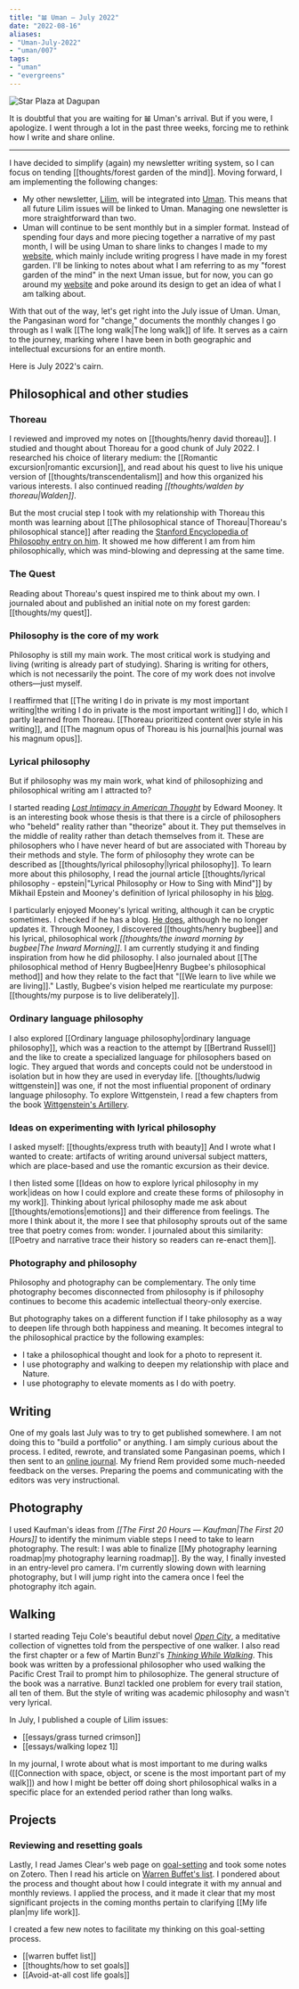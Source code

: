 ```yaml
---
title: "𝌡 Uman — July 2022"
date: "2022-08-16"
aliases:
- "Uman-July-2022"
- "uman/007"
tags:
- "uman"
- "evergreens"
---
```


![Star Plaza at Dagupan](essays/images/star-plaza.JPG)

It is doubtful that you are waiting for 𝌡 Uman's arrival. But if you were, I apologize. I went through a lot in the past three weeks, forcing me to rethink how I write and share online.

***

I have decided to simplify (again) my newsletter writing system, so I can focus on tending [[thoughts/forest garden of the mind]]. Moving forward, I am implementing the following changes:

- My other newsletter, [Lilim](tags/lilim), will be integrated into [Uman](tags/uman). This means that all future Lilim issues will be linked to Uman. Managing one newsletter is more straightforward than two.
- Uman will continue to be sent monthly but in a simpler format. Instead of spending four days and more piecing together a narrative of my past month, I will be using Uman to share links to changes I made to my [website](https://vinceimbat.com/), which mainly include writing progress I have made in my forest garden. I'll be linking to notes about what I am referring to as my "forest garden of the mind" in the next Uman issue, but for now, you can go around my [website](https://vinceimbat.com/) and poke around its design to get an idea of what I am talking about.

With that out of the way, let's get right into the July issue of Uman. Uman, the Pangasinan word for "change," documents the monthly changes I go through as I walk [[The long walk|The long walk]] of life. It serves as a cairn to the journey, marking where I have been in both geographic and intellectual excursions for an entire month.

Here is July 2022's cairn.

## Philosophical and other studies

### Thoreau

I reviewed and improved my notes on [[thoughts/henry david thoreau]]. I studied and thought about Thoreau for a good chunk of July 2022. I researched his choice of literary medium: the [[Romantic excursion|romantic excursion]], and read about his quest to live his unique version of [[thoughts/transcendentalism]] and how this organized his various interests. I also continued reading *[[thoughts/walden by thoreau|Walden]]*.

But the most crucial step I took with my relationship with Thoreau this month was learning about [[The philosophical stance of Thoreau|Thoreau's philosophical stance]] after reading the [Stanford Encyclopedia of Philosophy entry on him](https://plato.stanford.edu/entries/thoreau/). It showed me how different I am from him philosophically, which was mind-blowing and depressing at the same time.

### The Quest

Reading about Thoreau's quest inspired me to think about my own. I journaled about and published an initial note on my forest garden: [[thoughts/my quest]].

### Philosophy is the core of my work

Philosophy is still my main work. The most critical work is studying and living (writing is already part of studying). Sharing is writing for others, which is not necessarily the point. The core of my work does not involve others—just myself.

I reaffirmed that [[The writing I do in private is my most important writing|the writing I do in private is the most important writing]] I do, which I partly learned from Thoreau. [[Thoreau prioritized content over style in his writing]], and [[The magnum opus of Thoreau is his journal|his journal was his magnum opus]].

### Lyrical philosophy

But if philosophy was my main work, what kind of philosophizing and philosophical writing am I attracted to?

I started reading *[Lost Intimacy in American Thought](https://www.goodreads.com/book/show/7035186-lost-intimacy-in-american-thought)* by Edward Mooney. It is an interesting book whose thesis is that there is a circle of philosophers who "beheld" reality rather than "theorize" about it. They put themselves in the middle of reality rather than detach themselves from it. These are philosophers who I have never heard of but are associated with Thoreau by their methods and style. The form of philosophy they wrote can be described as [[thoughts/lyrical philosophy|lyrical philosophy]]. To learn more about this philosophy, I read the journal article [[thoughts/lyrical philosophy - epstein|"Lyrical Philosophy or How to Sing with Mind"]] by Mikhail Epstein and Mooney's definition of lyrical philosophy in his [blog](https://edmooneyblog.wordpress.com/2012/07/15/lyrical-philosophy/).

I particularly enjoyed Mooney's lyrical writing, although it can be cryptic sometimes. I checked if he has a blog. [He does](https://edmooneyblog.wordpress.com/), although he no longer updates it. Through Mooney, I discovered [[thoughts/henry bugbee]] and his lyrical, philosophical work *[[thoughts/the inward morning by bugbee|The Inward Morning]]*. I am currently studying it and finding inspiration from how he did philosophy. I also journaled about [[The philosophical method of Henry Bugbee|Henry Bugbee's philosophical method]] and how they relate to the fact that "[[We learn to live while we are living]]." Lastly, Bugbee's vision helped me rearticulate my purpose: [[thoughts/my purpose is to live deliberately]].

### Ordinary language philosophy

I also explored [[Ordinary language philosophy|ordinary language philosophy]], which was a reaction to the attempt by [[Bertrand Russell]] and the like to create a specialized language for philosophers based on logic. They argued that words and concepts could not be understood in isolation but in how they are used in everyday life. [[thoughts/ludwig wittgenstein]] was one, if not the most influential proponent of ordinary language philosophy. To explore Wittgenstein, I read a few chapters from the book [Wittgenstein's Artillery](https://www.goodreads.com/book/show/55871660-wittgenstein-s-artillery).

### Ideas on experimenting with lyrical philosophy

I asked myself: [[thoughts/express truth with beauty]] And I wrote what I wanted to create: artifacts of writing around universal subject matters, which are place-based and use the romantic excursion as their device.

I then listed some [[Ideas on how to explore lyrical philosophy in my work|ideas on how I could explore and create these forms of philosophy in my work]]. Thinking about lyrical philosophy made me ask about [[thoughts/emotions|emotions]] and their difference from feelings. The more I think about it, the more I see that philosophy sprouts out of the same tree that poetry comes from: wonder. I journaled about this similarity: [[Poetry and narrative trace their history so readers can re-enact them]].

### Photography and philosophy

Philosophy and photography can be complementary. The only time photography becomes disconnected from philosophy is if philosophy continues to become this academic intellectual theory-only exercise.

But photography takes on a different function if I take philosophy as a way to deepen life through both happiness and meaning. It becomes integral to the philosophical practice by the following examples:

- I take a philosophical thought and look for a photo to represent it.
- I use photography and walking to deepen my relationship with place and Nature.
- I use photography to elevate moments as I do with poetry.

## Writing

One of my goals last July was to try to get published somewhere. I am not doing this to "build a portfolio" or anything. I am simply curious about the process. I edited, rewrote, and translated some Pangasinan poems, which I then sent to an [online journal](https://tldtd.org/). My friend Rem provided some much-needed feedback on the verses. Preparing the poems and communicating with the editors was very instructional.

## Photography

I used Kaufman's ideas from *[[The First 20 Hours — Kaufman|The First 20 Hours]]* to identify the minimum viable steps I need to take to learn photography. The result: I was able to finalize [[My photography learning roadmap|my photography learning roadmap]]. By the way, I finally invested in an entry-level pro camera. I'm currently slowing down with learning photography, but I will jump right into the camera once I feel the photography itch again.

## Walking

I started reading Teju Cole's beautiful debut novel *[Open City](https://www.goodreads.com/book/show/8526694-open-city)*, a meditative collection of vignettes told from the perspective of one walker. I also read the first chapter or a few of Martin Bunzl's *[Thinking While Walking](https://www.goodreads.com/en/book/show/58017939-thinking-while-walking)*. This book was written by a professional philosopher who used walking the Pacific Crest Trail to prompt him to philosophize. The general structure of the book was a narrative. Bunzl tackled one problem for every trail station, all ten of them. But the style of writing was academic philosophy and wasn't very lyrical.

In July, I published a couple of Lilim issues:
- [[essays/grass turned crimson]]
- [[essays/walking lopez 1]]

In my journal, I wrote about what is most important to me during walks ([[Connection with space, object, or scene is the most important part of my walk]]) and how I might be better off doing short philosophical walks in a specific place for an extended period rather than long walks.

## Projects

### Reviewing and resetting goals

Lastly, I read James Clear's web page on [goal-setting](https://jamesclear.com/goal-setting) and took some notes on Zotero. Then I read his article on [Warren Buffet's list](https://jamesclear.com/buffett-focus). I pondered about the process and thought about how I could integrate it with my annual and monthly reviews. I applied the process, and it made it clear that my most significant projects in the coming months pertain to clarifying [[My life plan|my life work]].

I created a few new notes to facilitate my thinking on this goal-setting process.
- [[warren buffet list]]
- [[thoughts/how to set goals]]
- [[Avoid-at-all cost life goals]]